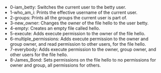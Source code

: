- 0-iam_betty: Switches the current user to the betty user.
- 1-who_am_i: Prints the effective username of the current user.
- 2-groups: Prints all the groups the current user is part of.
- 3-new_owner: Changes the owner of the file hello to the user betty.
- 4-empty: Creates an empty file called hello.
- 5-execute: Adds execute permission to the owner of the file hello.
- 6-multiple_permissions: Adds execute permission to the owner and group owner, and read permission to other users, for the file hello.
- 7-everybody: Adds execute permission to the owner, group owner, and other users for the file hello.
- 8-James_Bond: Sets permissions on the file hello to no permissions for owner and group, all permissions for others.
